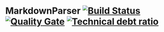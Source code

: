 # MarkdownParser [![Build Status](https://travis-ci.org/kizombaDev/MarkdownParser.svg?branch=master)](https://travis-ci.org/kizombaDev/MarkdownParser)  [![Quality Gate](https://sonarqube.com/api/badges/gate?key=org.kizombaDev:MarkdownParser)](https://sonarqube.com/dashboard?id=org.kizombaDev%3AMarkdownParser) [![Technical debt ratio](https://sonarqube.com/api/badges/measure?key=org.kizombaDev:MarkdownParser&metric=sqale_debt_ratio)](https://sonarqube.com/dashboard?id=org.kizombaDev%3AMarkdownParser)
